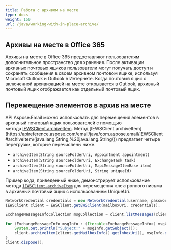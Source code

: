 ```yaml
---
title: Работа с архивом на месте
type: docs
weight: 150
url: /java/working-with-in-place-archive/
---
```



## **Архивы на месте в Office 365**
Архивы на месте в Office 365 предоставляют пользователям дополнительное пространство для хранения. После активации архивных почтовых ящиков пользователи могут получать доступ и сохранять сообщения в своем архивном почтовом ящике, используя Microsoft Outlook и Outlook в Интернете. Когда почтовый ящик с включенной архивизацией на месте открывается в Outlook, архивный почтовый ящик отображается как отдельный почтовый ящик.
## **Перемещение элементов в архив на месте**
API Aspose.Email можно использовать для перемещения элементов в архивный почтовый ящик пользователей с помощью метода [IEWSClient.archiveItem](https://apireference.aspose.com/email/java/com.aspose.email/IEWSClient#archiveItem\(java.lang.String,%20java.lang.String\)). Метод [IEWSClient.archiveItem](https://apireference.aspose.com/email/java/com.aspose.email/IEWSClient#archiveItem\(java.lang.String,%20java.lang.String\)) предлагает четыре перегрузки, которые перечислены ниже.

- `archiveItem(String sourceFolderUri, Appointment appointment)`
- `archiveItem(String sourceFolderUri, ExchangeTask task)`
- `archiveItem(String sourceFolderUri, MapiMessageItemBase item)`
- `archiveItem(String sourceFolderUri, String uniqueId)`

Пример кода, приведенный ниже, демонстрирует использование метода [`IEWSClient.archiveItem`](https://apireference.aspose.com/email/java/com.aspose.email/IEWSClient#archiveItem\(java.lang.String,%20java.lang.String\)) для перемещения электронного письма в архивный почтовый ящик с использованием UniqueUri.



~~~Java
NetworkCredential credentials = new NetworkCredential(username, password, domain);
IEWSClient client = EWSClient.getEWSClient(mailboxUri, credentials);

ExchangeMessageInfoCollection msgCollection = client.listMessages(client.getMailboxInfo().getInboxUri());

for (ExchangeMessageInfo msgInfo : (Iterable<ExchangeMessageInfo>) msgCollection) {
    System.out.println("Subject:" + msgInfo.getSubject());
    client.archiveItem(client.getMailboxInfo().getInboxUri(), msgInfo.getUniqueUri());
}
client.dispose();
~~~